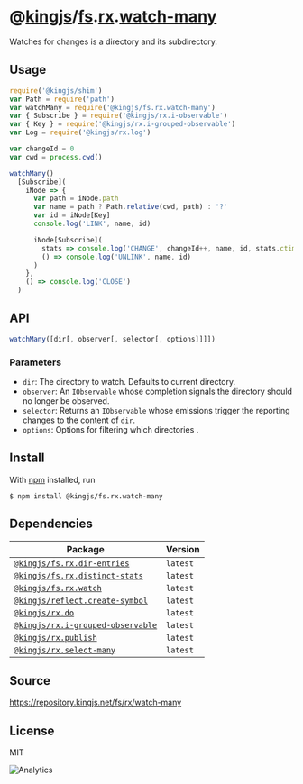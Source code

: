 # @[kingjs][@kingjs]/[fs][ns0].[rx][ns1].[watch-many][ns2]
Watches for changes is a directory and its subdirectory.
## Usage
```js
require('@kingjs/shim')
var Path = require('path')
var watchMany = require('@kingjs/fs.rx.watch-many')
var { Subscribe } = require('@kingjs/rx.i-observable')
var { Key } = require('@kingjs/rx.i-grouped-observable')
var Log = require('@kingjs/rx.log')

var changeId = 0
var cwd = process.cwd()

watchMany()
  [Subscribe](
    iNode => {
      var path = iNode.path
      var name = path ? Path.relative(cwd, path) : '?'
      var id = iNode[Key]
      console.log('LINK', name, id)

      iNode[Subscribe](
        stats => console.log('CHANGE', changeId++, name, id, stats.ctimeMs),
        () => console.log('UNLINK', name, id)
      )
    }, 
    () => console.log('CLOSE')
  )

```

## API
```ts
watchMany([dir[, observer[, selector[, options]]]])
```

### Parameters
- `dir`: The directory to watch. Defaults to current directory.
- `observer`: An `IObservable` whose completion signals the directory should no longer be observed.
- `selector`: Returns an `IObservable` whose emissions trigger the reporting changes to the content of `dir`.
- `options`: Options for filtering which directories .



## Install
With [npm](https://npmjs.org/) installed, run
```
$ npm install @kingjs/fs.rx.watch-many
```
## Dependencies
|Package|Version|
|---|---|
|[`@kingjs/fs.rx.dir-entries`](https://www.npmjs.com/package/@kingjs/fs.rx.dir-entries)|`latest`|
|[`@kingjs/fs.rx.distinct-stats`](https://www.npmjs.com/package/@kingjs/fs.rx.distinct-stats)|`latest`|
|[`@kingjs/fs.rx.watch`](https://www.npmjs.com/package/@kingjs/fs.rx.watch)|`latest`|
|[`@kingjs/reflect.create-symbol`](https://www.npmjs.com/package/@kingjs/reflect.create-symbol)|`latest`|
|[`@kingjs/rx.do`](https://www.npmjs.com/package/@kingjs/rx.do)|`latest`|
|[`@kingjs/rx.i-grouped-observable`](https://www.npmjs.com/package/@kingjs/rx.i-grouped-observable)|`latest`|
|[`@kingjs/rx.publish`](https://www.npmjs.com/package/@kingjs/rx.publish)|`latest`|
|[`@kingjs/rx.select-many`](https://www.npmjs.com/package/@kingjs/rx.select-many)|`latest`|
## Source
https://repository.kingjs.net/fs/rx/watch-many
## License
MIT

![Analytics](https://analytics.kingjs.net/fs/rx/watch-many)

[@kingjs]: https://www.npmjs.com/package/kingjs
[ns0]: https://www.npmjs.com/package/@kingjs/fs
[ns1]: https://www.npmjs.com/package/@kingjs/fs.rx
[ns2]: https://www.npmjs.com/package/@kingjs/fs.rx.watch-many
